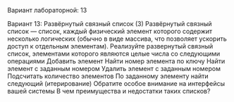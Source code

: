 Вариант лабораторной: 13

Вариант 13: Развёрнутый связный список (3)
Развёрнутый связный список — список, каждый физический элемент которого содержит несколько
логических (обычно в виде массива, что позволяет ускорить доступ к отдельным элементам).
Реализуйте развернутый связный список, элементами которого являются целые числа со
следующими операциями
Добавить элемент
Найти номер элемента по ключу
Найти элемент с заданным номером
Удалить элемент с заданным номером
Подсчитать количество элементов
По заданному элементу найти следующий (итерирование)
Обратите особое внимание на интерфейсы вашей системы
В чем преимущества и недостатки таких списков?
